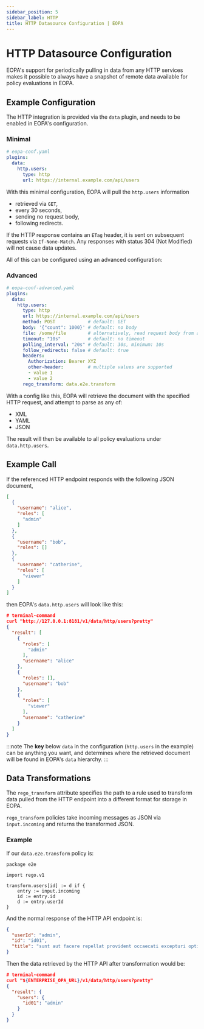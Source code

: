 ```yaml
---
sidebar_position: 5
sidebar_label: HTTP
title: HTTP Datasource Configuration | EOPA
---
```


# HTTP Datasource Configuration

EOPA's support for periodically pulling in data from any HTTP services makes it possible to
always have a snapshot of remote data available for policy evaluations in EOPA.


## Example Configuration

The HTTP integration is provided via the `data` plugin, and needs to be enabled in EOPA's configuration.


### Minimal

```yaml
# eopa-conf.yaml
plugins:
  data:
    http.users:
      type: http
      url: https://internal.example.com/api/users
```

With this minimal configuration, EOPA will pull the `http.users` information
- retrieved via `GET`,
- every 30 seconds,
- sending no request body,
- following redirects.

If the HTTP response contains an `ETag` header, it is sent on subsequent requests via `If-None-Match`.
Any responses with status 304 (Not Modified) will not cause data updates.

All of this can be configured using an advanced configuration:


### Advanced

```yaml
# eopa-conf-advanced.yaml
plugins:
  data:
    http.users:
      type: http
      url: https://internal.example.com/api/users
      method: POST            # default: GET
      body: '{"count": 1000}' # default: no body
      file: /some/file        # alternatively, read request body from a file on disk (default: none)
      timeout: "10s"          # default: no timeout
      polling_interval: "20s" # default: 30s, minimum: 10s
      follow_redirects: false # default: true
      headers:
        Authorization: Bearer XYZ
        other-header:         # multiple values are supported
        - value 1
        - value 2
      rego_transform: data.e2e.transform
```

With a config like this, EOPA will retrieve the document with the specified HTTP request,
and attempt to parse as any of:
- XML
- YAML
- JSON

The result will then be available to all policy evaluations under `data.http.users`.


## Example Call

If the referenced HTTP endpoint responds with the following JSON document,
```json
[
  {
    "username": "alice",
    "roles": [
      "admin"
    ]
  },
  {
    "username": "bob",
    "roles": []
  },
  {
    "username": "catherine",
    "roles": [
      "viewer"
    ]
  }
]
```
then EOPA's `data.http.users` will look like this:

```json
# terminal-command
curl "http://127.0.0.1:8181/v1/data/http/users?pretty"
{
  "result": [
    {
      "roles": [
        "admin"
      ],
      "username": "alice"
    },
    {
      "roles": [],
      "username": "bob"
    },
    {
      "roles": [
        "viewer"
      ],
      "username": "catherine"
    }
  ]
}
```

:::note
The **key** below `data` in the configuration (`http.users` in the example) can be anything you want,
and determines where the retrieved document will be found in EOPA's `data` hierarchy.
:::


## Data Transformations

The `rego_transform` attribute specifies the path to a rule used to transform data pulled from the HTTP endpoint into a different format for storage in EOPA.

`rego_transform` policies take incoming messages as JSON via `input.incoming` and returns the transformed JSON.


### Example

If our `data.e2e.transform` policy is:

```rego
package e2e

import rego.v1

transform.users[id] := d if {
	entry := input.incoming
	id := entry.id
	d := entry.userId
}
```

And the normal response of the HTTP API endpoint is:

```json
{
  "userId": "admin",
  "id": "id01",
  "title": "sunt aut facere repellat provident occaecati excepturi optio reprehenderit",
}
```

Then the data retrieved by the HTTP API after transformation would be:

```json
# terminal-command
curl "${ENTERPRISE_OPA_URL}/v1/data/http/users?pretty"
{
  "result": {
    "users": {
      "id01": "admin"
    }
  }
}
```
